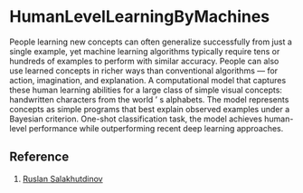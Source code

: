 # HumanLevelLearningByMachines
People learning new concepts can often generalize successfully from just a single example, yet machine learning algorithms typically require tens or hundreds of examples to perform with similar accuracy. People can also use learned concepts in richer ways than conventional algorithms — for action, imagination, and explanation. A computational model that captures these human learning abilities for a large class of simple visual concepts: handwritten characters from the world ’ s alphabets. The model represents concepts as simple programs that best explain observed examples under a Bayesian criterion. One-shot classification task, the model achieves human-level performance while outperforming recent deep learning approaches.

## Reference

1. [Ruslan Salakhutdinov]( http://clm.utexas.edu/compjclub/wp-content/uploads/2016/02/lake2015.pdf )
